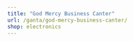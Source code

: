 ```yaml
---
title: "God Mercy Business Canter"
url: /ganta/god-mercy-business-canter/
shop: electronics
---
```

